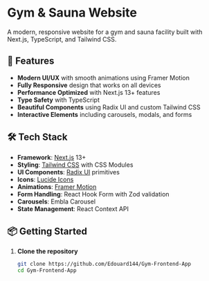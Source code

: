 # Gym & Sauna Website

A modern, responsive website for a gym and sauna facility built with Next.js, TypeScript, and Tailwind CSS.

## 🚀 Features

- **Modern UI/UX** with smooth animations using Framer Motion
- **Fully Responsive** design that works on all devices
- **Performance Optimized** with Next.js 13+ features
- **Type Safety** with TypeScript
- **Beautiful Components** using Radix UI and custom Tailwind CSS
- **Interactive Elements** including carousels, modals, and forms

## 🛠️ Tech Stack

- **Framework**: [Next.js](https://nextjs.org/) 13+
- **Styling**: [Tailwind CSS](https://tailwindcss.com/) with CSS Modules
- **UI Components**: [Radix UI](https://www.radix-ui.com/) primitives
- **Icons**: [Lucide Icons](https://lucide.dev/)
- **Animations**: [Framer Motion](https://www.framer.com/motion/)
- **Form Handling**: React Hook Form with Zod validation
- **Carousels**: Embla Carousel
- **State Management**: React Context API

## 📦 Getting Started

1. **Clone the repository**
   ```bash
   git clone https://github.com/Edouard144/Gym-Frontend-App
   cd Gym-Frontend-App



